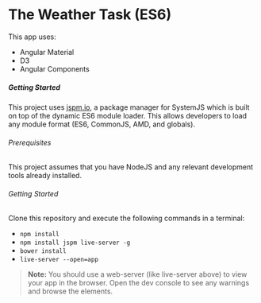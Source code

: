 # The Weather Task (ES6)

This app uses:

*  Angular Material
*  D3
*  Angular Components


##### Getting Started

This project uses [jspm.io](http://jspm.io), a package manager for SystemJS which is built on top
of the dynamic ES6 module loader. This allows developers to load any module format (ES6, CommonJS,
AMD, and globals).

###### Prerequisites

This project assumes that you have NodeJS and any relevant development tools already
installed.
 
###### Getting Started

Clone this repository and execute the following commands in a terminal:

* `npm install`
* `npm install jspm live-server -g`
* `bower install`
* `live-server --open=app`

> **Note:** You should use a web-server (like live-server above) to view your app in the browser. Open
  the dev console to see any warnings and browse the elements.
